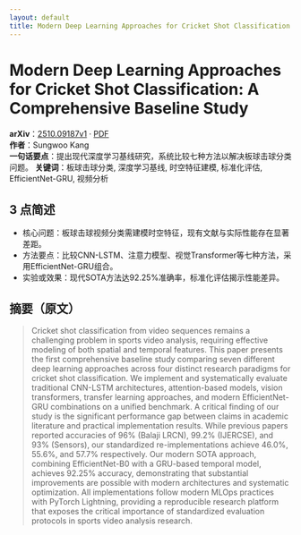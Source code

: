 ```yaml
---
layout: default
title: Modern Deep Learning Approaches for Cricket Shot Classification: A Comprehensive Baseline Study
---
```


# Modern Deep Learning Approaches for Cricket Shot Classification: A Comprehensive Baseline Study
**arXiv**：[2510.09187v1](https://arxiv.org/abs/2510.09187) · [PDF](https://arxiv.org/pdf/2510.09187.pdf)  
**作者**：Sungwoo Kang  
**一句话要点**：提出现代深度学习基线研究，系统比较七种方法以解决板球击球分类问题。
**关键词**：板球击球分类, 深度学习基线, 时空特征建模, 标准化评估, EfficientNet-GRU, 视频分析

## 3 点简述
- 核心问题：板球击球视频分类需建模时空特征，现有文献与实际性能存在显著差距。
- 方法要点：比较CNN-LSTM、注意力模型、视觉Transformer等七种方法，采用EfficientNet-GRU组合。
- 实验或效果：现代SOTA方法达92.25%准确率，标准化评估揭示性能差异。

## 摘要（原文）

> Cricket shot classification from video sequences remains a challenging
> problem in sports video analysis, requiring effective modeling of both spatial
> and temporal features. This paper presents the first comprehensive baseline
> study comparing seven different deep learning approaches across four distinct
> research paradigms for cricket shot classification. We implement and
> systematically evaluate traditional CNN-LSTM architectures, attention-based
> models, vision transformers, transfer learning approaches, and modern
> EfficientNet-GRU combinations on a unified benchmark. A critical finding of our
> study is the significant performance gap between claims in academic literature
> and practical implementation results. While previous papers reported accuracies
> of 96\% (Balaji LRCN), 99.2\% (IJERCSE), and 93\% (Sensors), our standardized
> re-implementations achieve 46.0\%, 55.6\%, and 57.7\% respectively. Our modern
> SOTA approach, combining EfficientNet-B0 with a GRU-based temporal model,
> achieves 92.25\% accuracy, demonstrating that substantial improvements are
> possible with modern architectures and systematic optimization. All
> implementations follow modern MLOps practices with PyTorch Lightning, providing
> a reproducible research platform that exposes the critical importance of
> standardized evaluation protocols in sports video analysis research.

